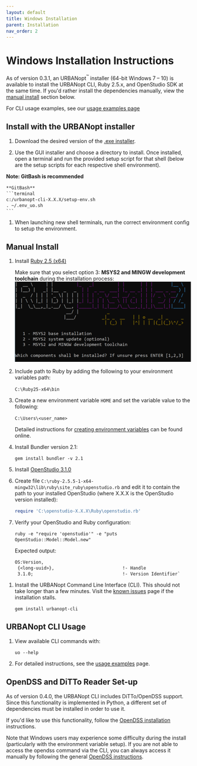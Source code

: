 ```yaml
---
layout: default
title: Windows Installation
parent: Installation
nav_order: 2
---
```


# Windows Installation Instructions

As of version 0.3.1, an URBANopt<sup>&trade;</sup> installer (64-bit Windows 7 – 10) is available to install the URBANopt CLI, Ruby 2.5.x, and OpenStudio SDK at the same time.  If you'd rather install the dependencies manually, view the [manual install](#manual-install) section below.  

For CLI usage examples, see our [usage examples page](../usage/run_project.md)

## Install with the URBANopt installer

1. Download the desired version of the [.exe installer](http://urbanopt-cli-installers.s3-website-us-west-2.amazonaws.com/). 

1. Use the GUI installer and choose a directory to install. Once installed, open a  terminal and run the provided setup script for that shell (below are the setup scripts for each respective shell environment).

**Note: GitBash is recommended**


	**GitBash**
	```terminal
	c:/urbanopt-cli-X.X.X/setup-env.sh  
	. ~/.env_uo.sh  
	```

<!-- 	**Powershell**
	```terminal
	c:\urbanopt-cli-X.X.X\setup-env.ps1  
	. ~\.env_uo.ps1  
	```
	**Windows Command Prompt**
	```terminal
	c:\urbanopt-cli-X.X.X\setup-env.bat  
	%HOMEPATH%\.env_uo.bat  
	``` -->

1. When launching new shell terminals, run the correct environment config to setup the environment. 


## Manual Install

1. Install [Ruby 2.5 (x64)](https://github.com/oneclick/rubyinstaller2/releases/download/RubyInstaller-2.5.5-1/rubyinstaller-2.5.5-1-x64.exe)  

	Make sure that you select option 3: **MSYS2 and MINGW development toolchain** during the installation process:
	![installer options](../doc_files/ruby_windows.png)

1. Include path to Ruby by adding the following to your environment variables path: 

	`C:\Ruby25-x64\bin`
1. Create a new environment variable `HOME` and set the variable value to the following: 

	`C:\Users\<user_name>`

	Detailed instructions for [creating environment variables](https://helpdeskgeek.com/how-to/create-custom-environment-variables-in-windows/) can be found online.
1. Install Bundler version 2.1:

	```terminal
	gem install bundler -v 2.1
	```

1. Install [OpenStudio 3.1.0](https://github.com/NREL/OpenStudio/releases/tag/v3.1.0)  

1. Create file `C:\ruby-2.5.5-1-x64-mingw32\lib\ruby\site_ruby\openstudio.rb` and edit it to contain the path to your installed OpenStudio (where X.X.X is the OpenStudio version installed):

	```ruby
	require 'C:\openstudio-X.X.X\Ruby\openstudio.rb'
	```

1. Verify your OpenStudio and Ruby configuration:

	```terminal
	ruby -e "require 'openstudio'" -e "puts OpenStudio::Model::Model.new"
	```

	Expected output:

	```terminal
	OS:Version,
	 {<long-uuid>},                          !- Handle
	 3.1.0;                                  !- Version Identifier`
	 ```

<!-- 1. Install [Git](https://git-scm.com/) if not already installed. A list of [optional git
   GUIs](https://github.com/NREL/OpenStudio/wiki/Using-OpenStudio-with-Git-and-GitHcub) can
  be found here,
   along with some help using git with OpenStudio. 

1. Configure git to allow long path names in git:

	```terminal
	git config --global core.longpaths true
	``` -->

1. Install the URBANopt Command Line Interface (CLI). This should not take longer than a few minutes. Visit the [known issues](../developer_resources/known_issues.md) page if the installation stalls.

    ```terminal
    gem install urbanopt-cli
    ```

## URBANopt CLI Usage

1. View available CLI commands with:

    ```terminal
    uo --help
    ```

1. For detailed instructions, see the [usage examples](../usage/run_project.md) page.

## OpenDSS and DiTTo Reader Set-up

As of version 0.4.0, the URBANopt CLI includes DiTTo/OpenDSS support.  Since this functionality is implemented in Python, a different set of dependencies must be installed in order to use it.  

If you'd like to use this functionality, follow the [OpenDSS installation](./ditto_reader.md) instructions.  

Note that Windows users may experience some difficulty during the install (particularly with the environment variable setup).  If you are not able to access the opendss command via the CLI, you can always access it manually by following the general [OpenDSS instructions](../opendss/opendss.md#converting-and-running-opendss).
